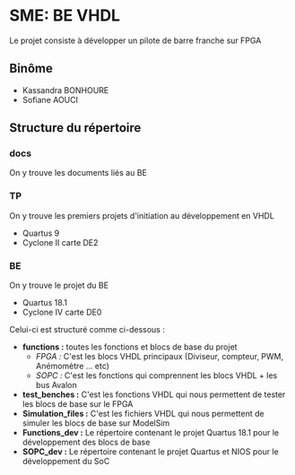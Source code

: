 # SME: BE VHDL 
Le projet consiste à développer un pilote de barre franche sur FPGA
## Binôme
- Kassandra BONHOURE 
- Sofiane AOUCI

## Structure du répertoire
### docs
On y trouve les documents liés au BE

### TP
On y trouve les premiers projets d'initiation au développement en VHDL
- Quartus 9
- Cyclone II carte DE2

### BE
On y trouve le projet du BE
- Quartus 18.1
- Cyclone IV carte DE0

Celui-ci est structuré comme ci-dessous :
- __functions :__ toutes les fonctions et blocs de base du projet
  - _FPGA :_ C'est les blocs VHDL principaux (Diviseur, compteur, PWM, Anémomètre ... etc)
  - _SOPC :_ C'est les fonctions qui comprennent les blocs VHDL + les bus Avalon
- __test_benches :__ C'est les fonctions VHDL qui nous permettent de tester les blocs de base sur le FPGA
- __Simulation_files :__ C'est les fichiers VHDL qui nous permettent de simuler les blocs de base sur ModelSim
- __Functions_dev :__ Le répertoire contenant le projet Quartus 18.1 pour le développement des blocs de base
- __SOPC_dev :__ Le répertoire contenant le projet Quartus et NIOS pour le développement du SoC

